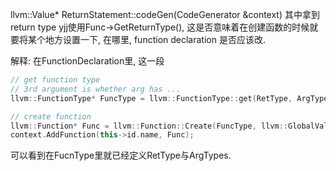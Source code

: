 llvm::Value* ReturnStatement::codeGen(CodeGenerator &context)
其中拿到return type yjj使用Func->GetReturnType(), 这是否意味着在创建函数的时候就要将某个地方设置一下, 在哪里, function declaration 是否应该改.

解释: 
在FunctionDeclaration里, 这一段

```c++
// get function type
// 3rd argument is whether arg has ...
llvm::FunctionType* FuncType = llvm::FunctionType::get(RetType, ArgTypes, false);

// create function
llvm::Function* Func = llvm::Function::Create(FuncType, llvm::GlobalValue::ExternalLinkage, this->id.name, context.Module);
context.AddFunction(this->id.name, Func);
```

可以看到在FucnType里就已经定义RetType与ArgTypes. 

